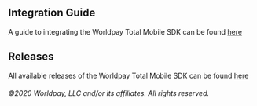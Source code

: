## Integration Guide

A guide to integrating the Worldpay Total Mobile SDK can be found [here](integration-guide)

## Releases

All available releases of the Worldpay Total Mobile SDK can be found [here](releases)

###### ©2020 Worldpay, LLC and/or its affiliates. All rights reserved.